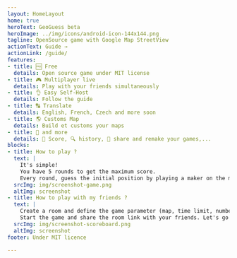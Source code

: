 ```yaml
---
layout: HomeLayout
home: true
heroText: GeoGuess beta
heroImage: ../img/icons/android-icon-144x144.png
tagline: OpenSource game with Google Map StreetView  
actionText: Guide →
actionLink: /guide/
features:
- title: 🆓 Free
  details: Open source game under MIT license 
- title: 🎮 Multiplayer live
  details: Play with your friends simultaneously
- title: 👌 Easy Self-Host
  details: Follow the guide
- title: 🔠 Translate
  details: English, French, Czech and more soon
- title: 🌎 Customs Map
  details: Build et customs your maps
- title: 🐙 and more
  details: 🥇 Score, 🔍 history, 🔗 share and remake your games,...
blocks:
- title: How to play ?
  text: |
    It's simple!
    You have 5 rounds to get the maximum score.
    Every round, guess the initial position by playing a maker on the map.
  srcImg: img/screenshot-game.png
  altImg: screenshot
- title: How to play with my friends ?
  text: |
    Create a room and define the game parameter (map, time limit, number of players).
    Start the game and share the room link with your friends. Let's go !!! 🚗💨
  srcImg: img/screenshot-scoreboard.png
  altImg: screenshot  
footer: Under MIT licence

---
```



<!--imageSocial"https://geoguess.games/img/social.jpg"-->